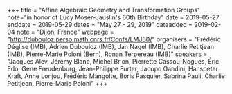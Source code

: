 +++
title = "Affine Algebraic Geometry and Transformation Groups"
note="in honor of Lucy Moser-Jauslin's 60th Birthday"
date = 2019-05-27
enddate = 2019-05-29
dates = "May 27 - 29, 2019"
dateadded = 2019-02-04
note = "Dijon, France"
webpage = "http://dubouloz.perso.math.cnrs.fr/Confs/LMJ60/"
organisers = "Frédéric Déglise (IMB), Adrien Dubouloz (IMB), Jan Nagel (IMB), Charlie Petitjean (IMB), Pierre-Marie Poloni (Bern), Ronan Terpereau (IMB)"
speakers = "Jacques Alev, Jérémy Blanc, Michel Brion, Pierrette Cassou-Nogues, Éric Edo, Gene Freudenburg, Jean-Philippe Furter, Jacopo Gandini, Hanspeter Kraft, Anne Lonjou, Frédéric Mangolte, Boris Pasquier, Sabrina Pauli, Charlie Petitjean, Pierre-Marie Poloni"
+++
